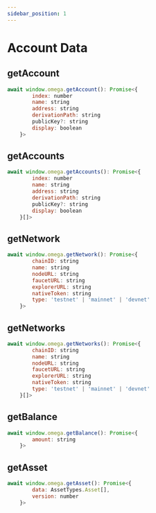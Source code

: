 ```yaml
---
sidebar_position: 1
---
```


# Account Data

## getAccount

```javascript
await window.omega.getAccount(): Promise<{
        index: number
        name: string
        address: string
        derivationPath: string
        publicKey?: string
        display: boolean
    }>
```

## getAccounts

```javascript
await window.omega.getAccounts(): Promise<{
        index: number
        name: string
        address: string
        derivationPath: string
        publicKey?: string
        display: boolean
    }[]>
```

## getNetwork

```javascript
await window.omega.getNetwork(): Promise<{
        chainID: string
        name: string
        nodeURL: string
        faucetURL: string
        explorerURL: string
        nativeToken: string
        type: 'testnet' | 'mainnet' | 'devnet'
    }>
```

## getNetworks

```javascript
await window.omega.getNetworks(): Promise<{
        chainID: string
        name: string
        nodeURL: string
        faucetURL: string
        explorerURL: string
        nativeToken: string
        type: 'testnet' | 'mainnet' | 'devnet'
    }[]>
```

## getBalance

```javascript
await window.omega.getBalance(): Promise<{
        amount: string
    }>
```

## getAsset

```javascript
await window.omega.getAsset(): Promise<{
        data: AssetTypes.Asset[],
        version: number
    }>
```

